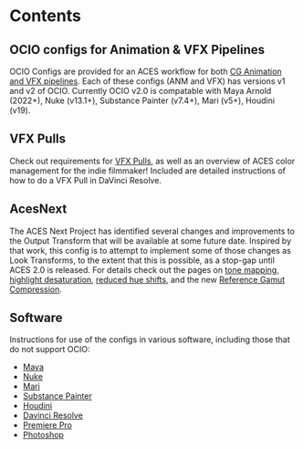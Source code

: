 # Contents

## OCIO configs for Animation & VFX Pipelines 
OCIO Configs are provided for an ACES workflow for both [CG Animation and VFX pipelines](docs/configs.md). Each of these configs (ANM and VFX) has versions v1 and v2 of OCIO. Currently OCIO v2.0 is compatable with Maya Arnold (2022+), Nuke (v13.1+), Substance Painter (v7.4+), Mari (v5+), Houdini (v19). 

## VFX Pulls

Check out requirements for [VFX Pulls](docs/VFXpulls.md), as well as an overview of ACES color management for the indie filmmaker! Included are detailed instructions of how to do a VFX Pull in DaVinci Resolve.


## AcesNext
The ACES Next Project has identified several changes and improvements to the Output Transform that will be available at some future date. Inspired by that work,  this config is to attempt to implement some of those changes as Look Transforms, to the extent that this is possible, as a stop-gap until ACES 2.0 is released. For details check out the pages on [tone mapping](docs/tonemap.md), [highlight desaturation](docs/highlight.md), [reduced hue shifts](docs/chroma.md), and the new [Reference Gamut Compression](docs/gamut.md). 

## <a name="software"></a>Software
Instructions for use of the configs in various software, including those that do not support OCIO:

- [Maya](docs/Maya.md) 
- [Nuke](docs/Nuke.md) 
- [Mari](docs/Mari.md) 
- [Substance Painter](docs/Substance.md) 
- [Houdini](https://www.sidefx.com/docs/houdini/io/ocio.html) 
- [Davinci Resolve](docs/Resolve.md) 
- [Premiere Pro](docs/PremierePull.md)
- [Photoshop](docs/Photoshop.md) 




